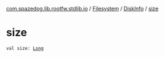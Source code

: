 [com.spazedog.lib.rootfw.stdlib.io](../../index.md) / [Filesystem](../index.md) / [DiskInfo](index.md) / [size](.)

# size

`val size: `[`Long`](https://kotlinlang.org/api/latest/jvm/stdlib/kotlin/-long/index.html)